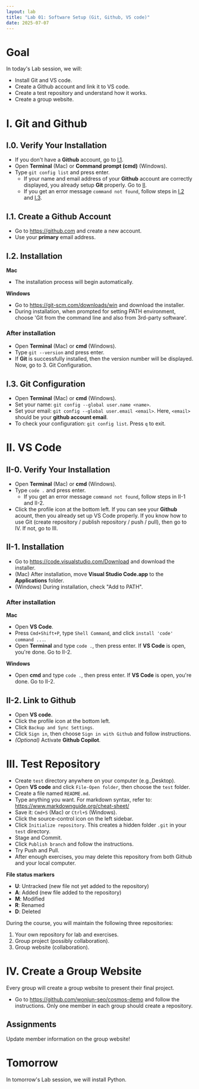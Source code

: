 ```yaml
---
layout: lab
title: "Lab 01: Software Setup (Git, Github, VS code)"
date: 2025-07-07
---
```

# Goal

In today's Lab session, we will:

- Install Git and VS code.
- Create a Github account and link it to VS code.
- Create a test repository and understand how it works.
- Create a group website.

# I. Git and Github

## I.0. Verify Your Installation

- If you don't have a **Github** account, go to [I.1](#i1-create-a-github-account).
- Open **Terminal** (Mac) or **Command prompt (cmd)** (Windows).
- Type `git config list` and press enter.
  - If your name and email address of your **Github** account are correctly displayed, you already setup **Git** properly. Go to [II](#ii-vs-code).
  - If you get an error message `command not found`, follow steps in [I.2](#i2-installation) and [I.3](#i3-git-configuration).

## I.1. Create a Github Account

- Go to <https://github.com> and create a new account.
- Use your **primary** email address.

## I.2. Installation

**Mac**

- The installation process will begin automatically.

**Windows**

- Go to <https://git-scm.com/downloads/win> and download the installer.
- During installation, when prompted for setting PATH environment, choose 'Git from the command line and also from 3rd-party software'.

### After installation

- Open **Terminal** (Mac) or **cmd** (Windows).
- Type `git --version` and press enter.
- If **Git** is successfully installed, then the version number will be displayed. Now, go to 3. Git Configuration.

## I.3. Git Configuration

- Open **Terminal** (Mac) or **cmd** (Windows).
- Set your name: `git config --global user.name <name>`.
- Set your email: `git config --global user.email <email>`. Here, `<email>` should be your **github account email**.
- To check your configuration: `git config list`. Press `q` to exit.

# II. VS Code

## II-0. Verify Your Installation

- Open **Terminal** (Mac) or **cmd** (Windows).
- Type `code .` and press enter.
  - If you get an error message `command not found`, follow steps in II-1 and II-2.
- Click the profile icon at the bottom left. If you can see your **Github** acount, then you already set up VS Code properly. If you know how to use Git (create repository / publish repository / push / pull), then go to IV. If not, go to III.

## II-1. Installation

- Go to <https://code.visualstudio.com/Download> and download the installer.
- (Mac) After installation, move **Visual Studio Code.app** to the **Applications** folder.
- (Windows) During installation, check "Add to PATH".

### After installation

**Mac**

- Open **VS Code**.
- Press `Cmd+Shift+P`, type `Shell Command`, and click `install 'code' command ...`.
- Open **Terminal** and type `code .`, then press enter. If **VS Code** is open, you're done. Go to II-2.

**Windows**

- Open  **cmd** and type `code .`, then press enter. If **VS Code** is open, you're done. Go to II-2.

## II-2. Link to Github

- Open **VS code**.
- Click the profile icon at the bottom left.
- Click `Backup and Sync Settings`.
- Click `Sign in`, then choose `Sign in with Github` and follow instructions.
- *(Optional)* Activate **Github Copilot**.

# III. Test Repository

- Create `test` directory anywhere on your computer (e.g.,Desktop).
- Open **VS code** and click `File-Open folder`, then choose the `test` folder.
- Create a file named `README.md`.
- Type anything you want. For markdown syntax, refer to: <https://www.markdownguide.org/cheat-sheet/>
- Save it: `Cmd+S` (Mac) or `Ctrl+S` (Windows).
- Click the source-control icon on the left sidebar.
- Click `Initialize repository`. This creates a hidden folder `.git` in your `test` directory.
- Stage and Commit.
- Click `Publish branch` and follow the instructions.
- Try Push and Pull.
- After enough exercises, you may delete this repository from both Github and your local computer.

**File status markers**

- **U**: Untracked (new file not yet added to the repository)
- **A**: Added (new file added to the repository)
- **M**: Modified
- **R**: Renamed
- **D**: Deleted

During the course, you will maintain the following three repositories:

1. Your own repository for lab and exercises.
2. Group project (possibly collaboration).
3. Group website (collaboration).

# IV. Create a Group Website

Every group will create a group website to present their final project.

- Go to <https://github.com/wonjun-seo/cosmos-demo> and follow the instructions. Only one member in each group should create a repository.

## Assignments

Update member information on the group website!

# Tomorrow

In tomorrow's Lab session, we will install Python.
